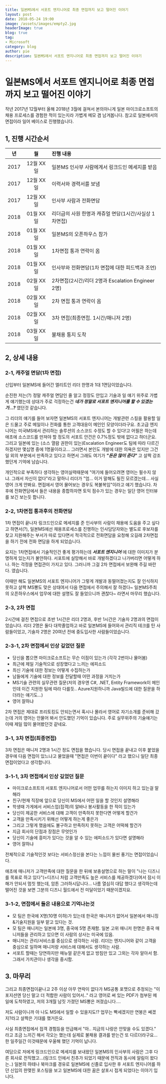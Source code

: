```yaml
---
title: 일본MS에서 서포트 엔지니어로 최종 면접까지 보고 떨어진 이야기
layout: post
date: 2018-05-24 19:00
image: /assets/images/empty2.jpg
headerImage: true
blog: true
tag:
- Microsoft
category: blog
author: pie
description: 일본MS에서 서포트 엔지니어로 최종 면접까지 보고 떨어진 이야기
---
```


# 일본MS에서 서포트 엔지니어로 최종 면접까지 보고 떨어진 이야기


작년 2017년 12월부터 올해 2018년 3월에 걸쳐서 본의아니게 일본 마이크로소프트의 채용 프로세스를 경험한 적이 있는지라 가볍게 메모 겸 남겨봅니다.
참고로 일본에서의 면접이라 일어 베이스로 진행했습니다.

## 1, 진행 시간순서

| 년 | 월 | 진행 내용 |
|:-:|:-:|:---|
|2017 | 12월 XX일 | 일본MS 인사부 사람에게서 링크드인 메세지를 받음 |
|2017 | 12월 XX일 | 이력서와 경력서를 보냄 |
|2017 | 12월 XX일 | 인사부 사람과 전화면담 |
|2018 |01월 XX일|리더급의 사원 한명과 캐쥬얼 면담(1시간/사실상 1차면접)|
|2018 |01월 XX일|일본MS의 오픈하우스 참가|
|2018 |01월 XX일|1차면접 통과 연락이 옴|
|2018 |01월 XX일|인사부와 전화면담(1차 면접에 대한 피드백과 조언)|
|2018 |02월 XX일|2차면접(2시간/리더 2명과 Escalation Engineer 2명)|
|2018 |02월 XX일|2차 면접 통과 연락이 옴|
|2018 |02월 XX일|3차 면접(최종면접. 1시간/매니저 2명)|
|2018 |03월 XX일|불채용 통지 도착|

## 2, 상세 내용


### 2-1, 캐주얼 면담(1차 면접)

신입부터 일본MS에 들어간 엘리트인 리더 한명과 1대 1면담이었습니다.

순진한 저는(?) 정말 캐주얼 면담인 줄 알고 정장도 안입고 기술과 일 얘기 위주로 가볍게 얘기했는데 상대가 주로 걱정하는건 ***네가 정말로 서포트 엔지니어를 할 수 있겠는가...?*** 였던것 같습니다.


그 리더의 얘기를 들어 보자면 일본MS의 서포트 엔지니어는 개발관련 스킬을 활용할 일은 드물고 주로 메일이나 전화를 통한 고객대응이 메인인 모양이더라구요. 초고급 엔지니어는 미국MS에서 관리하는 솔루션의 소스코드 수정도 할 수 있다!고 어필은 하는데 애초에 소스코드를 만져야 할 정도의 서포트 안건은 0.7%정도 밖에 없다고 하더군요. 그리고 일본에 있는 (소스 열람 권한이 있는)Escalation Engineer도 팀에 따라 다르긴 하겠지만 몇십명 중에 1명꼴이라고... 그러면서 본인도 개발에 대한 의욕은 있지만 그건 일 외의 부분에서 만족하고 있다고 하면서 그래도 여기가 ***"돈은 많이 준다"*** 고 살짝 강조했던게 기억에 남습니다.


개인적으로 부족하다 생각하는 영어실력때문에 "여기에 들어오려면 영어는 필수지 않냐. 그래서 자신이 없다"라고 말하니 리더가 "엄... 이거 말해도 될진 모르겠는데... 사실 영어 크게 안봐요. 면접에서 영어 물어보는 경우도 복불복임"이라고 얘기 했습니다. 차후에 전화면담에서 들은 내용을 종합하자면 토익 점수가 있는 경우는 일단 영어 인터뷰를 보긴 보는듯 합니다.



### 2-2, 1차면접 통과후의 전화면담

1차 면접이 끝나자 링크드인으로 메세지를 준 인사부의 사람이 채용에 도움을 주고 싶다고 하면서(?), 일본MS에선 채용프로세스를 진행하는 인사담당자와는 별도로 후보자를 찾고 지원해주는 부서가 따로 있다면서 적극적으로 전화면담을 요청해 오길래 2차면접을 하기 전에 전화 면담을 하게 되었습니다.


요지는 1차면접에서 기술적인건 좋게 평가하는데 ***서포트 엔지니어*** 에 대한 이미지가 분명하게 있는지가 불안하다. 서포트에 실망해서 바로 개발하겠다고 나가버리면 어떻게 하나. 하는 걱정을 면접관이 가지고 있다. 그러니까 그걸 2차 면접에서 보완해 주길 바란다. 였습니다.


이때만 해도 일본MS의 서포트 엔지니어가 그렇게 개발과 동떨어졌는지도 잘 인식하지 못하고 살짝 MS뽕도 맞은 상태여서 다음 면접에서 주의해서 잘 하겠다~ 일본MS주최의 오픈하우스에서 업무에 대한 설명도 잘 들었으니까 괜찮다~ 라면서 마무리 했습니다.



### 2-3, 2차 면접

2시간에 걸친 면접으로 초반 1시간은 리더 2명과, 후반 1시간은 기술자 2명과의 면접이었습니다.
리더 2명은 둘다 대학졸업하고 바로 일본MS에 들어와서 관리직 테크를 탄 사람들이었고, 기술자 2명은 20여년 전에 중도입사한 사람들이었습니다.


### 2-3-1, 2차 면접에서 인상 깊었던 질문

- 당신을 뽑으면 마이크로소프트는 무슨 이점이 있는가 (각각 2번이나 물어봄)
- 최근에 제일 기술적으로 성장했다고 느끼는 에피소드
- 최신 기술에 대한 정보는 어떻게 수집하는가
- 남들에게 기술에 대한 정보를 전달할때 어떤 과정을 거치는가
- MS기술 관련의 실무관련 질문(저의 경우엔 C#, .NET, Entity Framework이 메인인데 이건 지원한 팀에 따라 다를듯.. Azure지원하니까 Java빌드에 대한 질문을 하더라는 얘기도...)
- 영어 잘하냐


2차 면접은 제대로 프리토킹도 안되는면서 혹시나 몰라서 영어로 자기소개를 준비해 갔는데 거의 영어는 안물어 봐서 안도했던 기억이 있습니다. 주로 실무위주의 기술얘기는 이때 제일 많이 물어봤던것 같네요.



### 3-1, 3차 면접(최종면접)

3차 면접은 매니저 2명과 1시간 정도 면접을 했습니다.
당시 면접을 끝내고 이후 붙었을 경우에 다음 면접이 있느냐고 물었을때 "면접은 이번이 끝이다" 라고 했으니 일단 최종면접이었다고 생각합니다.


### 3-1-1, 3차 면접에서 인상 깊었던 질문

- 마이크로소프트의 서포트 엔지니어로서 어떤 업무를 하는지 이미지 하고 있는걸 말해라
- 친구/현재 직장에 앞으로 당신이 MS에서 어떤 일을 할 것인지 설명해라
- 학생때 가게에서 서비스업(접객)의 알바나 봉사활동을 한 적이 있는가
- 당신이 제공한 서비스에 대해 고객이 만족하지 못한다면 어떻게 할건가
- 고객을 만족시키기 위해선 어떻게 하는게 좋은가
- 그리고 그렇게 했음에도 불구하고 만족하지 못하는 고객은 어떡헤 할건가
- 지금 회사의 단점과 장점은 무엇인가
- 당신이 기술에 흥미가 있다는 것을 알 수 있는 에피소드가 있다면 설명해라
- 영어 잘하냐


전체적으로 기술적인것 보다는 서비스정신을 본다는 느낌이 물씬 풍기는 면접이었습니다.

애초에 매니저가 고객만족에 대한 질문을 한 뒤에 보충설명으로 하는 말이 "나는 디즈니를 목표로 하고 있다"(=디즈니 처럼 고객만족도 높은 서비스를 제공하겠다)여서 잠시 이해가 안되서 멈칫 했는데, 암튼 그러하시답니다...  나름 열심히 대답 했다고 생각하는데 떨어진 것을 보면 그분의 디즈니 월드에서 전 미달이었기 때문이겠지요.


### 3-1-2, 면접에서 들은 내용으로 기억나는것

- 모 팀은 한국에 X명(10명 이하)가 있는데 한국은 매니저가 없어서 일본에서 매니징&기술지원을 일부 맡고 있다는 것.
- 모 팀은 매니저는 일본에 3명, 중국에 5명 존재함. 일본 고위 매니저 한명은 중국 매니저들을 관리하고 있으면 이 사람의 상사는 미국에 있음.
- 매니저는 관리/서비스를 중심으로 생각하는 사람. 리더는 엔지니어와 같이 고객을 중심으로 일하며 매니저랑 서비스에 대해서도 생각하는 사람.
- 서포트 할때는 당연하지만 매뉴얼 같은게 없고 방침만 있고 그외는 각자 알아서 함. 그래서 가치관이나 생각을 중시함.



## 3. 마무리


그리고 최종면접이끝나고 2주 이상 아무 연락이 없다가 MS공통 포맷으로 추정되는 "이 포지션엔 당신 말고 더 적합한 사람이 있어서.." 라고 영어로 써 있는 PDF가 첨부된 메일에 도착하였고, 저의 3개월 남짓 가졌던 MS뽕은 꺼졌습니다....


저도 사람이니까 아 나도 MS에서 일할 수 있을지도!? 업무는 빡세겠지만 연봉은 쎄겠지?라고 살짝은 기대를 했거든요.



사실 최종면접에서 접객 경험등을 언급해서 "아.. 지금의 나랑은 안맞을 수도 있겠다." 라고 조금 느끼긴 해서 각오는 했는데 실제로 불채용 결과를 받는건 또 다르더라구요... 한 일주일간 이것때문에 우울해 했던 기억이 납니다.


여담으로 저에게 링크드인으로 메세지를 보내왔던 일본MS의 인사부의 사람은 그후 다른 회사로 전직했고...(링크드 인에서 친추가 되었기 때문에 전직과 동시에 알림이 왔다는..) 일본의 하테나 북마크를 경유로 일본MS에 신졸로 입사한 후 서포트 엔지니어를 하던 신입의 한맺힌 포스팅을 보고 일본MS에 대한 꿈은 살포시 접게 되었다는 이야기 입니다.

